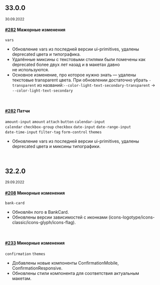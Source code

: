 ## 33.0.0 
<sup><time>30.09.2022</time></sup>

#### [#282](https://github.com/core-ds/core-components/pull/282) Мажорные изменения <br/>
`vars`<br/>
- Обновление vars из последней версии ui-primitives, удалены deprecated цвета и типографика.<br/>
- Удалённые миксины с текстовыми стилями были помечены как deprecated более двух лет назад и в макетах давно не используются.<br/>
- Основное изменение, про которое нужно знать — удалены текстовые transparent цвета. При обновлении достаточно убрать `-transparent` из названий:`--color-light-text-secondary-transparent` → `--color-light-text-secondary` <br/>
<br/>

#### [#282](https://github.com/core-ds/core-components/pull/282) Патчи <br/>
`amount-input` `amount` `attach` `button` `calendar-input`<br/>
`calendar` `checkbox-group` `checkbox` `date-input` `date-range-input`<br/>
`date-time-input` `filter-tag` `form-control` `themes`<br/>
- Обновление vars из последней версии ui-primitives, удалены deprecated цвета и миксины типографики. <br/>
<br/>

## 32.2.0 
<sup><time>29.09.2022</time></sup>

#### [#208](https://github.com/core-ds/core-components/pull/208) Минорные изменения <br/>
`bank-card`<br/>
- Обновлён лого в BankCard.<br/>
- Обновлены версии зависимостей с иконками (icons-logotype/icons-classic/icons-glyph/icons-flag). <br/>
<br/>

#### [#233](https://github.com/core-ds/core-components/pull/233) Минорные изменения <br/>
`confirmation` `themes`<br/>
- Добавлены новые компоненты ConfirmationMobile, ConfirmationResponsive.<br/>
- Обновлены стили компонента для соответствия актуальным макетам.<br/>
<br/>
